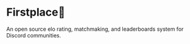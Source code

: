 # Firstplace🏅

An open source elo rating, matchmaking, and leaderboards system for Discord communities.

